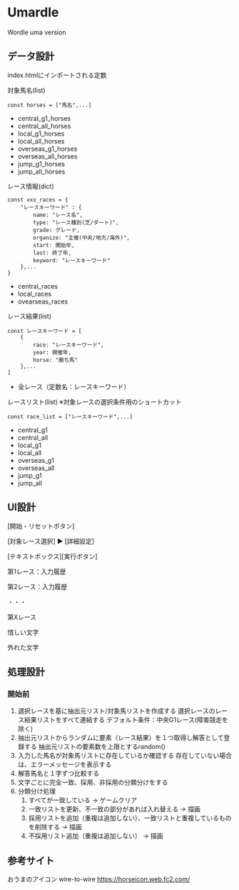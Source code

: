 # Umardle
Wordle uma version

## データ設計

index.htmlにインポートされる定数

対象馬名(list)
```
const horses = ["馬名",...]
```

- central_g1_horses
- central_all_horses
- local_g1_horses
- local_all_horses
- overseas_g1_horses
- overseas_all_horses
- jump_g1_horses
- jump_all_horses

レース情報(dict)
```
const xxx_races = {
    "レースキーワード" : {
        name: "レース名",
        type: "レース種別(芝/ダート)",
        grade: グレード,
        organize: "主催(中央/地方/海外)",
        start: 開始年,
        last: 終了年,
        keyword: "レースキーワード"
    },...
}
```

- central_races
- local_races
- ovearseas_races

レース結果(list)
```
const レースキーワード = [
    {
        race: "レースキーワード",
        year: 開催年,
        horse: "勝ち馬"
    },...
]
```

- 全レース（定数名：レースキーワード）

レースリスト(list)
※対象レースの選択条件用のショートカット
```
const race_list = ["レースキーワード",...]
```

- central_g1
- central_all
- local_g1
- local_all
- overseas_g1
- overseas_all
- jump_g1
- jump_all

## UI設計

[開始・リセットボタン]

[対象レース選択] ▶ [詳細設定]

[テキストボックス][実行ボタン]

第1レース：入力履歴

第2レース：入力履歴

・・・

第Xレース

惜しい文字

外れた文字

## 処理設計

### 開始前
1. 選択レースを基に抽出元リスト/対象馬リストを作成する
    選択レースのレース結果リストをすべて連結する
    デフォルト条件：中央G1レース(障害競走を除く)
1. 抽出元リストからランダムに要素（レース結果）を１つ取得し解答として登録する
    抽出元リストの要素数を上限とするrandom()
1. 入力した馬名が対象馬リストに存在しているか確認する
    存在していない場合は、エラーメッセージを表示する
1. 解答馬名と１字ずつ比較する
1. 文字ごとに完全一致、採用、非採用の分類分けをする
1. 分類分け処理
    1. すべてが一致している → ゲームクリア
    1. 一致リストを更新、不一致の部分があれば入れ替える → 描画
    1. 採用リストを追加（重複は追加しない）、一致リストと重複しているものを削除する → 描画
    1. 不採用リスト追加（重複は追加しない） → 描画

## 参考サイト

おうまのアイコン wire-to-wire
https://horseicon.web.fc2.com/
